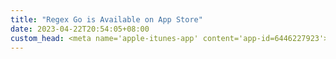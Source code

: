```yaml
---
title: "Regex Go is Available on App Store"
date: 2023-04-22T20:54:05+08:00
custom_head: <meta name='apple-itunes-app' content='app-id=6446227923'>
---
```


